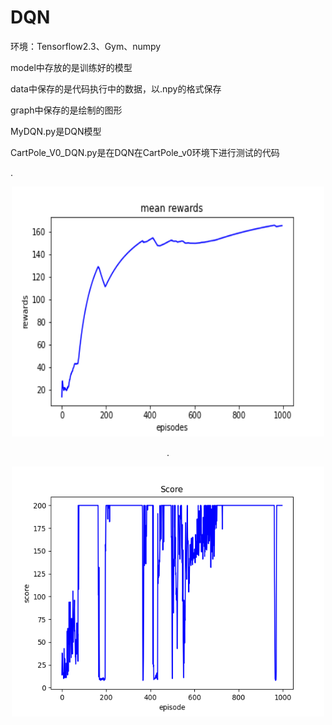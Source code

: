 # DQN

环境：Tensorflow2.3、Gym、numpy

model中存放的是训练好的模型

data中保存的是代码执行中的数据，以.npy的格式保存

graph中保存的是绘制的图形

MyDQN.py是DQN模型

CartPole_V0_DQN.py是在DQN在CartPole_v0环境下进行测试的代码

.<div align=center><img src="graph/mean_rewards.png" width="500" height="400" alt="训练时的平均回报"/><br/>
  
.<div align=center><img src="graph/train_scores.png" width="500" height="400" alt="测试时的得分"/><br/>
